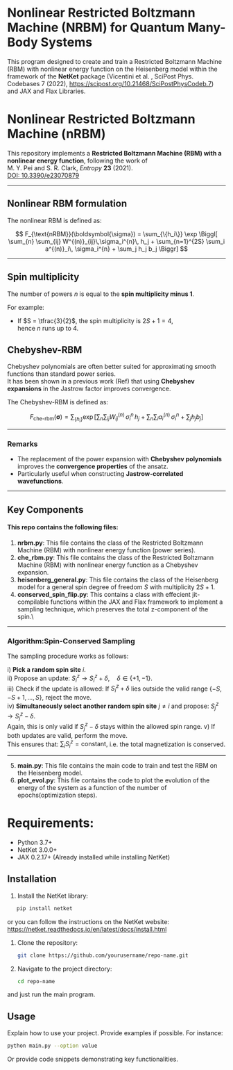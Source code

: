 
# Nonlinear Restricted Boltzmann Machine (NRBM) for Quantum Many-Body Systems

This program designed to create and train a Restricted Boltzmann Machine (RBM) with nonlinear energy function on the Heisenberg model within the framework of the **NetKet** package (Vicentini et al. , SciPost Phys. Codebases 7 (2022), https://scipost.org/10.21468/SciPostPhysCodeb.7) and JAX and Flax Libraries.

# Nonlinear Restricted Boltzmann Machine (nRBM)

This repository implements a **Restricted Boltzmann Machine (RBM) with a nonlinear energy function**, following the work of  
M. Y. Pei and S. R. Clark, *Entropy* **23** (2021).  
[DOI: 10.3390/e23070879](https://doi.org/10.3390/e23070879)

---

## Nonlinear RBM formulation

The nonlinear RBM is defined as:

$$
F_{\text{nRBM}}(\boldsymbol{\sigma})
= \sum_{\{h_i\}} \exp \Biggl[
    \sum_{n} \sum_{ij} W^{(n)}_{ij}\,\sigma_i^{n}\, h_j
    + \sum_{n=1}^{2S} \sum_i a^{(n)}_i\, \sigma_i^{n}
    + \sum_j h_j b_j
\Biggr]
$$

---

## Spin multiplicity

The number of powers $n$ is equal to the **spin multiplicity minus 1**.  

For example:  
- If $S = \tfrac{3}{2}$, the spin multiplicity is $2S + 1 = 4$,  
  hence $n$ runs up to 4.

## Chebyshev-RBM

Chebyshev polynomials are often better suited for approximating smooth functions than standard power series.  
It has been shown in a previous work (Ref) that using **Chebyshev expansions** in the Jastrow factor improves convergence.

The Chebyshev-RBM is defined as:

$$
F_{\text{che-rbm}}(\boldsymbol{\sigma})
= \sum_{\{h_i\}} \exp \Biggl[
    \sum_{n} \sum_{ij} W^{(n)}_{ij}\,\sigma_i^{n}\, h_j
    + \sum_{n} \sum_i a^{(n)}_i\, \sigma_i^{n}
    + \sum_j h_j b_j
\Biggr]
$$

---

### Remarks

- The replacement of the power expansion with **Chebyshev polynomials** improves the **convergence properties** of the ansatz.  
- Particularly useful when constructing **Jastrow-correlated wavefunctions**.


---


## Key Components

#### This repo contains the following files:

1. **nrbm.py**: This file contains the class of the Restricted Boltzmann Machine (RBM) with nonlinear energy function (power series).
2. **che_rbm.py**: This file contains the class  of the Restricted Boltzmann Machine (RBM) with nonlinear energy function as a Chebyshev expansion.
3. **heisenberg_general.py**: This file contains the class of the Heisenberg model for a general spin degree of freedom $S$ with multiplicity $2S+1$.
4. **conserved_spin_flip.py**: This contains a class with effecient jit-compilable functions  within the JAX and Flax framework to implement a sampling technique, which preserves the total z-component of the spin.\\


---
### Algorithm:Spin-Conserved Sampling

The sampling procedure works as follows:

i)  **Pick a random spin site** $i$.  <br>
ii) Propose an update:
   $`
   S^z_i \to S^z_i + \delta,
   \quad \delta \in \{+1, -1\}.
   `$  <br>
iii) Check if the update is allowed:  If $S^z_i + \delta$ lies outside the valid range $\{-S, -S+1, \dots, S\}$, reject the move. <br>
iv) **Simultaneously select another random spin site** $j \neq i$ and propose:
   $S^z_j \to  S^z_j - \delta.$ <br>
    Again, this is only valid if $S^z_j - \delta$ stays within the allowed spin range.
v) If both updates are valid, perform the move.  <br>
   This ensures that:
   $\sum_i S^z_i = \text{constant},$
   i.e. the total magnetization is conserved.

---
   
5. **main.py**: This file contains the main code to train and test the RBM on the Heisenberg model.
6. **plot_evol.py**: This file contains the code to plot the evolution of the energy of the system as a function of the number of epochs(optimization steps).

# Requirements:

- Python 3.7+
- NetKet 3.0.0+
- JAX 0.2.17+ (Already installed while installing NetKet)


## Installation

1. Install the NetKet library:
```bash
   pip install netket
   ```
   or you can follow the instructions on the NetKet website: https://netket.readthedocs.io/en/latest/docs/install.html

1. Clone the repository:
   ```bash
   git clone https://github.com/yourusername/repo-name.git
   ```
   
2. Navigate to the project directory:
   ```bash
   cd repo-name
   ```
and just run the main program.

## Usage

Explain how to use your project. Provide examples if possible. For instance:

```bash
python main.py --option value
```

Or provide code snippets demonstrating key functionalities.

